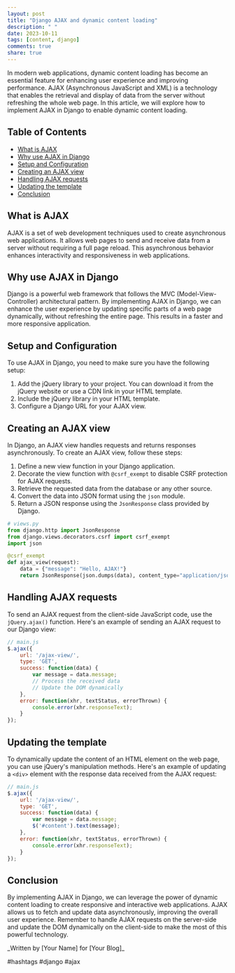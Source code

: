 ```yaml
---
layout: post
title: "Django AJAX and dynamic content loading"
description: " "
date: 2023-10-11
tags: [content, django]
comments: true
share: true
---
```


In modern web applications, dynamic content loading has become an essential feature for enhancing user experience and improving performance. AJAX (Asynchronous JavaScript and XML) is a technology that enables the retrieval and display of data from the server without refreshing the whole web page. In this article, we will explore how to implement AJAX in Django to enable dynamic content loading.

## Table of Contents
- [What is AJAX](#what-is-ajax)
- [Why use AJAX in Django](#why-use-ajax-in-django)
- [Setup and Configuration](#setup-and-configuration)
- [Creating an AJAX view](#creating-an-ajax-view)
- [Handling AJAX requests](#handling-ajax-requests)
- [Updating the template](#updating-the-template)
- [Conclusion](#conclusion)

## What is AJAX
AJAX is a set of web development techniques used to create asynchronous web applications. It allows web pages to send and receive data from a server without requiring a full page reload. This asynchronous behavior enhances interactivity and responsiveness in web applications.

## Why use AJAX in Django
Django is a powerful web framework that follows the MVC (Model-View-Controller) architectural pattern. By implementing AJAX in Django, we can enhance the user experience by updating specific parts of a web page dynamically, without refreshing the entire page. This results in a faster and more responsive application.

## Setup and Configuration
To use AJAX in Django, you need to make sure you have the following setup:
1. Add the jQuery library to your project. You can download it from the jQuery website or use a CDN link in your HTML template.
2. Include the jQuery library in your HTML template.
3. Configure a Django URL for your AJAX view.

## Creating an AJAX view
In Django, an AJAX view handles requests and returns responses asynchronously. To create an AJAX view, follow these steps:

1. Define a new view function in your Django application.
2. Decorate the view function with `@csrf_exempt` to disable CSRF protection for AJAX requests.
3. Retrieve the requested data from the database or any other source.
4. Convert the data into JSON format using the `json` module.
5. Return a JSON response using the `JsonResponse` class provided by Django.

```python
# views.py
from django.http import JsonResponse
from django.views.decorators.csrf import csrf_exempt
import json

@csrf_exempt
def ajax_view(request):
    data = {"message": "Hello, AJAX!"}
    return JsonResponse(json.dumps(data), content_type="application/json")
```

## Handling AJAX requests
To send an AJAX request from the client-side JavaScript code, use the `jQuery.ajax()` function. Here's an example of sending an AJAX request to our Django view:

```javascript
// main.js
$.ajax({
    url: '/ajax-view/',
    type: 'GET',
    success: function(data) {
        var message = data.message;
        // Process the received data
        // Update the DOM dynamically
    },
    error: function(xhr, textStatus, errorThrown) {
        console.error(xhr.responseText);
    }
});
```

## Updating the template
To dynamically update the content of an HTML element on the web page, you can use jQuery's manipulation methods. Here's an example of updating a `<div>` element with the response data received from the AJAX request:

```javascript
// main.js
$.ajax({
    url: '/ajax-view/',
    type: 'GET',
    success: function(data) {
        var message = data.message;
        $('#content').text(message);
    },
    error: function(xhr, textStatus, errorThrown) {
        console.error(xhr.responseText);
    }
});
```

## Conclusion
By implementing AJAX in Django, we can leverage the power of dynamic content loading to create responsive and interactive web applications. AJAX allows us to fetch and update data asynchronously, improving the overall user experience. Remember to handle AJAX requests on the server-side and update the DOM dynamically on the client-side to make the most of this powerful technology.

\_Written by [Your Name] for [Your Blog]\_

#hashtags #django #ajax